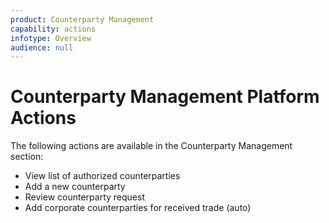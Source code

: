 ```yaml
---
product: Counterparty Management
capability: actions
infotype: Overview
audience: null
---
```


# Counterparty Management Platform Actions

The following actions are available in the Counterparty Management section:

* View list of authorized counterparties
* Add a new counterparty
* Review counterparty request
* Add corporate counterparties for received trade \(auto\)







